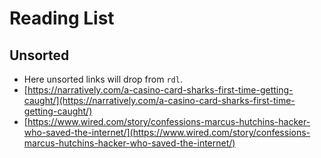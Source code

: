 # Reading List

## Unsorted

* Here unsorted links will drop from `rdl`.
* [https://narratively.com/a-casino-card-sharks-first-time-getting-caught/](https://narratively.com/a-casino-card-sharks-first-time-getting-caught/) 
* [https://www.wired.com/story/confessions-marcus-hutchins-hacker-who-saved-the-internet/](https://www.wired.com/story/confessions-marcus-hutchins-hacker-who-saved-the-internet/) 
